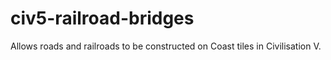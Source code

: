 # civ5-railroad-bridges
Allows roads and railroads to be constructed on Coast tiles in Civilisation V.
